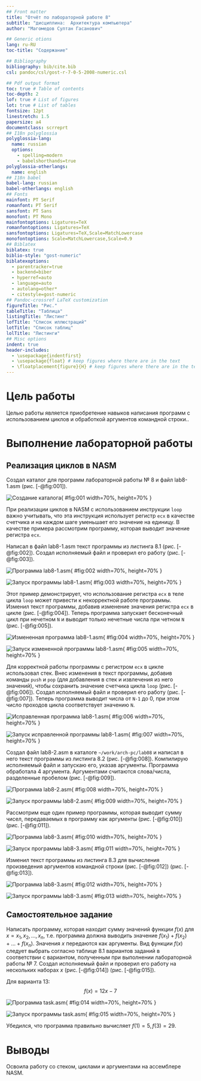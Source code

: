 ```yaml
---
## Front matter
title: "Отчёт по лабораторной работе 8"
subtitle: "дисциплина:	Архитектура компьютера"
author: "Магомедов Султан Гасанович"

## Generic otions
lang: ru-RU
toc-title: "Содержание"

## Bibliography
bibliography: bib/cite.bib
csl: pandoc/csl/gost-r-7-0-5-2008-numeric.csl

## Pdf output format
toc: true # Table of contents
toc-depth: 2
lof: true # List of figures
lot: true # List of tables
fontsize: 12pt
linestretch: 1.5
papersize: a4
documentclass: scrreprt
## I18n polyglossia
polyglossia-lang:
  name: russian
  options:
	- spelling=modern
	- babelshorthands=true
polyglossia-otherlangs:
  name: english
## I18n babel
babel-lang: russian
babel-otherlangs: english
## Fonts
mainfont: PT Serif
romanfont: PT Serif
sansfont: PT Sans
monofont: PT Mono
mainfontoptions: Ligatures=TeX
romanfontoptions: Ligatures=TeX
sansfontoptions: Ligatures=TeX,Scale=MatchLowercase
monofontoptions: Scale=MatchLowercase,Scale=0.9
## Biblatex
biblatex: true
biblio-style: "gost-numeric"
biblatexoptions:
  - parentracker=true
  - backend=biber
  - hyperref=auto
  - language=auto
  - autolang=other*
  - citestyle=gost-numeric
## Pandoc-crossref LaTeX customization
figureTitle: "Рис."
tableTitle: "Таблица"
listingTitle: "Листинг"
lofTitle: "Список иллюстраций"
lotTitle: "Список таблиц"
lolTitle: "Листинги"
## Misc options
indent: true
header-includes:
  - \usepackage{indentfirst}
  - \usepackage{float} # keep figures where there are in the text
  - \floatplacement{figure}{H} # keep figures where there are in the text
---
```


# Цель работы

Целью работы является приобретение навыков написания программ с использованием циклов и обработкой аргументов командной строки..

# Выполнение лабораторной работы

## Реализация циклов в NASM

Создал каталог для программ лабораторной работы № 8 и файл lab8-1.asm (рис. [-@fig:001]).

![Создание каталога](image/01.png){ #fig:001 width=70%, height=70% }

При реализации циклов в NASM с использованием инструкции `loop` важно учитывать, что эта инструкция использует регистр `ecx` в качестве счетчика и на каждом шаге уменьшает его значение на единицу. В качестве примера рассмотрим программу, которая выводит значение регистра `ecx`. 

Написал в файл lab8-1.asm текст программы из листинга 8.1 (рис. [-@fig:002]). Создал исполняемый файл и проверил его работу (рис. [-@fig:003]).

![Программа lab8-1.asm](image/02.png){ #fig:002 width=70%, height=70% }

![Запуск программы lab8-1.asm](image/03.png){ #fig:003 width=70%, height=70% }

Этот пример демонстрирует, что использование регистра `ecx` в теле цикла `loop` может привести к некорректной работе программы. Изменил текст программы, добавив изменение значения регистра `ecx` в цикле (рис. [-@fig:004]). Теперь программа запускает бесконечный цикл при нечетном `N` и выводит только нечетные числа при четном `N` (рис. [-@fig:005]).

![Измененная программа lab8-1.asm](image/04.png){ #fig:004 width=70%, height=70% }

![Запуск измененной программы lab8-1.asm](image/05.png){ #fig:005 width=70%, height=70% }

Для корректной работы программы с регистром `ecx` в цикле использовал стек. Внес изменения в текст программы, добавив команды `push` и `pop` (для добавления в стек и извлечения из него значений), чтобы сохранить значение счетчика цикла `loop` (рис. [-@fig:006]). Создал исполняемый файл и проверил его работу (рис. [-@fig:007]). Теперь программа выводит числа от `N-1` до 0, при этом число проходов цикла соответствует значению `N`.

![Исправленная программа lab8-1.asm](image/06.png){ #fig:006 width=70%, height=70% }

![Запуск исправленной программы lab8-1.asm](image/07.png){ #fig:007 width=70%, height=70% }

Создал файл lab8-2.asm в каталоге `~/work/arch-pc/lab08` и написал в него текст программы из листинга 8.2 (рис. [-@fig:008]). Компилирую исполняемый файл и запускаю его, указав аргументы. Программа обработала 4 аргумента. Аргументами считаются слова/числа, разделенные пробелом (рис. [-@fig:009]).

![Программа lab8-2.asm](image/08.png){ #fig:008 width=70%, height=70% }

![Запуск программы lab8-2.asm](image/09.png){ #fig:009 width=70%, height=70% }

Рассмотрим еще один пример программы, которая выводит сумму чисел, передаваемых в программу как аргументы (рис. [-@fig:010]) (рис. [-@fig:011]).

![Программа lab8-3.asm](image/10.png){ #fig:010 width=70%, height=70% }

![Запуск программы lab8-3.asm](image/11.png){ #fig:011 width=70%, height=70% }

Изменил текст программы из листинга 8.3 для вычисления произведения аргументов командной строки (рис. [-@fig:012]) (рис. [-@fig:013]).

![Программа lab8-3.asm](image/12.png){ #fig:012 width=70%, height=70% }

![Запуск программы lab8-3.asm](image/13.png){ #fig:013 width=70%, height=70% }

## Самостоятельное задание

Написать программу, которая находит сумму значений функции 
$f(x)$ для $x = x_1, x_2, ..., x_n$, т.е. программа должна выводить значение 
$f(x_1) + f(x_2)+ ... +f(x_n)$. 
Значения $x$ передаются как аргументы. 
Вид функции $f(x)$ следует выбрать согласно таблице 8.1 вариантов заданий в соответствии с вариантом, 
полученным при выполнении лабораторной работы № 7. 
Создал исполняемый файл и проверил его работу на нескольких наборах $x$ (рис. [-@fig:014]) (рис. [-@fig:015]).

Для варианта 13: $$f(x) = 12x - 7$$ 

![Программа task.asm](image/14.png){ #fig:014 width=70%, height=70% }

![Запуск программы task.asm](image/15.png){ #fig:015 width=70%, height=70% }

Убедился, что программа правильно вычисляет $f(1)=5, f(3)=29$.


# Выводы

Освоила работу со стеком, циклами и аргументами на ассемблере NASM.
